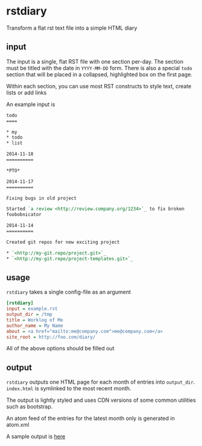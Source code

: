 # rstdiary

Transform a flat rst text file into a simple HTML diary

## input

The input is a single, flat RST file with one section per-day.  The
section must be titled with the date in `YYYY-MM-DD` form.  There is
also a special ``todo`` section that will be placed in a collapsed,
highlighted box on the first page.

Within each section, you can use most RST constructs to style text,
create lists or add links

An example input is

```rst
todo
====

* my
* todo
* list

2014-11-18
==========

*PTO*

2014-11-17
==========

Fixing bugs in old project

Started `a review <http://review.company.org/1234>`_ to fix broken
foobobnicator

2014-11-14
==========

Created git repos for new exciting project

* `<http://my-git.repo/project.git>`_
* `<http://my-git.repo/project-templates.git>`_
```

## usage

`rstdiary` takes a single config-file as an argument

``` ini
[rstdiary]
input = example.rst
output_dir = /tmp
title = Worklog of Me
author_name = My Name
about = <a href="mailto:me@company.com">me@company.com</a>
site_root = http://foo.com/diary/
```

All of the above options should be filled out

## output

`rstdiary` outputs one HTML page for each month of entries into
`output_dir`.  `index.html` is symlinked to the most recent month.

The output is lightly styled and uses CDN versions of some common
utilities such as bootstrap.

An atom feed of the entries for the latest month only is generated in
atom.xml

A sample output is [here](https://rawgit.com/ianw/rstdiary/master/sample/index.html)